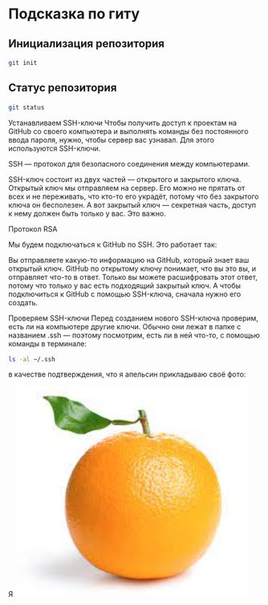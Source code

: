 # Подсказка по гиту

## Инициализация репозитория

```sh
git init
```

## Статус репозитория

```sh
git status
```

Устанавливаем SSH-ключи
Чтобы получить доступ к проектам на GitHub со своего компьютера и выполнять команды без постоянного ввода пароля, нужно, чтобы сервер вас узнавал. Для этого используются SSH-ключи.

SSH — протокол для безопасного соединения между компьютерами.

SSH-ключ состоит из двух частей — открытого и закрытого ключа. Открытый ключ мы отправляем на сервер. Его можно не прятать от всех и не переживать, что кто-то его украдёт, потому что без закрытого ключа он бесполезен. А вот закрытый ключ — секретная часть, доступ к нему должен быть только у вас. Это важно.

Протокол RSA

Мы будем подключаться к GitHub по SSH. Это работает так:

Вы отправляете какую-то информацию на GitHub, который знает ваш открытый ключ.
GitHub по открытому ключу понимает, что вы это вы, и отправляет что-то в ответ.
Только вы можете расшифровать этот ответ, потому что только у вас есть подходящий закрытый ключ.
А чтобы подключиться к GitHub с помощью SSH-ключа, сначала нужно его создать.

Проверяем SSH-ключи
Перед созданием нового SSH-ключа проверим, есть ли на компьютере другие ключи. Обычно они лежат в папке с названием .ssh — поэтому посмотрим, есть ли в ней что-то, с помощью команды в терминале:

```sh
ls -al ~/.ssh
```

в качестве подтверждения, что я апельсин прикладываю своё фото:

Я
![Я](orange.png)
